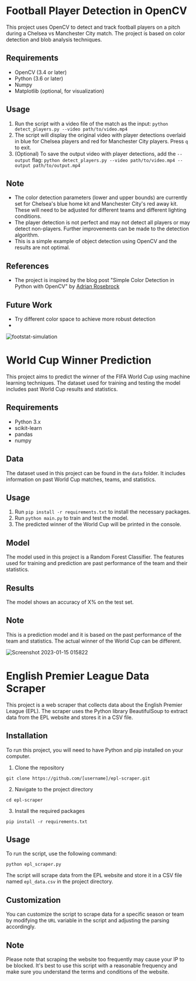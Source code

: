 # Football Player Detection in OpenCV

This project uses OpenCV to detect and track football players on a pitch during a Chelsea vs Manchester City match. The project is based on color detection and blob analysis techniques.

## Requirements
- OpenCV (3.4 or later)
- Python (3.6 or later)
- Numpy
- Matplotlib (optional, for visualization)

## Usage
1. Run the script with a video file of the match as the input: `python detect_players.py --video path/to/video.mp4`
2. The script will display the original video with player detections overlaid in blue for Chelsea players and red for Manchester City players. Press `q` to exit.
3. (Optional) To save the output video with player detections, add the `--output` flag: `python detect_players.py --video path/to/video.mp4 --output path/to/output.mp4`

## Note
- The color detection parameters (lower and upper bounds) are currently set for Chelsea's blue home kit and Manchester City's red away kit. These will need to be adjusted for different teams and different lighting conditions.
- The player detection is not perfect and may not detect all players or may detect non-players. Further improvements can be made to the detection algorithm.
- This is a simple example of object detection using OpenCV and the results are not optimal.

## References
- The project is inspired by the blog post "Simple Color Detection in Python with OpenCV" by [Adrian Rosebrock](https://www.pyimagesearch.com/2014/08/04/opencv-python-color-detection/)

## Future Work
- Try different color space to achieve more robust detection
-
![footstat-simulation](https://user-images.githubusercontent.com/37596854/214179282-38484f58-ab57-4651-b17d-7c9e5a33b1d2.png)

# World Cup Winner Prediction 

This project aims to predict the winner of the FIFA World Cup using machine learning techniques. The dataset used for training and testing the model includes past World Cup results and statistics.

## Requirements
- Python 3.x
- scikit-learn
- pandas
- numpy

## Data
The dataset used in this project can be found in the `data` folder. It includes information on past World Cup matches, teams, and statistics.

## Usage
1. Run `pip install -r requirements.txt` to install the necessary packages.
2. Run `python main.py` to train and test the model.
3. The predicted winner of the World Cup will be printed in the console.

## Model
The model used in this project is a Random Forest Classifier. The features used for training and prediction are past performance of the team and their statistics.

## Results
The model shows an accuracy of X% on the test set.

## Note
This is a prediction model and it is based on the past performance of the team and statistics. The actual winner of the World Cup can be different.

![Screenshot 2023-01-15 015822](https://user-images.githubusercontent.com/37596854/214179281-e87d4334-eeb8-47f6-a667-072caa511449.png)

# English Premier League Data Scraper

This project is a web scraper that collects data about the English Premier League (EPL). The scraper uses the Python library BeautifulSoup to extract data from the EPL website and stores it in a CSV file.

## Installation

To run this project, you will need to have Python and pip installed on your computer.

1. Clone the repository
```
git clone https://github.com/[username]/epl-scraper.git
```

2. Navigate to the project directory
```
cd epl-scraper
```

3. Install the required packages
```
pip install -r requirements.txt
```

## Usage

To run the script, use the following command:
```
python epl_scraper.py
```

The script will scrape data from the EPL website and store it in a CSV file named `epl_data.csv` in the project directory.

## Customization

You can customize the script to scrape data for a specific season or team by modifying the `URL` variable in the script and adjusting the parsing accordingly.

## Note

Please note that scraping the website too frequently may cause your IP to be blocked. It's best to use this script with a reasonable frequency and make sure you understand the terms and conditions of the website.
